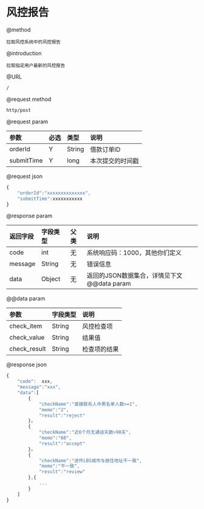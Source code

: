 # 风控报告

@method

```
拉取风控系统中的风控报告
```

@introduction

```
拉取指定用户最新的风控报告
```

@URL

```
/
```

@request  method

```
http/post
```

@request  param

| 参数 | 必选 | 类型 | 说明 |
| :--- | :--- | :--- | :--- |
| orderId | Y | String | 借款订单ID |
| submitTime | Y | long | 本次提交的时间戳 |

@request  json

```js
{
    "orderId":"xxxxxxxxxxxxxx",
    "submitTime":xxxxxxxxxxx
}
```

@response  param

| 返回字段 | 字段类型 | 父类 | 说明 |
| :--- | :--- | :--- | :--- |
| code | int | 无 | 系统响应码：1000，其他你们定义 |
| message | String | 无 | 错误信息 |
| data | Object | 无 | 返回的JSON数据集合，详情见下文@@data  param |

@@data  param

| 参数 | 字段类型 | 说明 |
| :--- | :--- | :--- |
| check\_item | String | 风控检查项 |
| check\_value | String | 结果值 |
| check\_result | String | 检查项的结果 |

@response  json

```js
{
    "code":  xxx,
    "message":"xxx",
    "data":[
        {
            "checkName":"直接联系人中黑名单人数>=1",
            "memo":"2",
            "result":"reject"
        }，
        {
            "checkName":"近6个月无通话天数>90天",
            "memo":"60",
            "result":"accept"
        }，
        {
            "checkName":"进件LBS城市与居住地址不一致",
            "memo":"不一致",
            "result":"review"
        },{
            ...
        }
    ]
}
```



